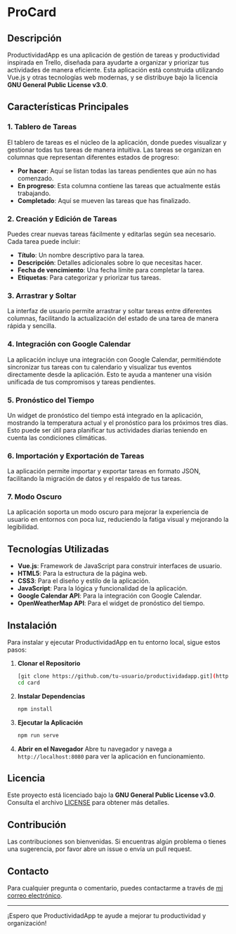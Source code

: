 # ProCard

## Descripción

ProductividadApp es una aplicación de gestión de tareas y productividad inspirada en Trello, diseñada para ayudarte a organizar y priorizar tus actividades de manera eficiente. Esta aplicación está construida utilizando Vue.js y otras tecnologías web modernas, y se distribuye bajo la licencia **GNU General Public License v3.0**.

## Características Principales

### 1. **Tablero de Tareas**
El tablero de tareas es el núcleo de la aplicación, donde puedes visualizar y gestionar todas tus tareas de manera intuitiva. Las tareas se organizan en columnas que representan diferentes estados de progreso:

- **Por hacer**: Aquí se listan todas las tareas pendientes que aún no has comenzado.
- **En progreso**: Esta columna contiene las tareas que actualmente estás trabajando.
- **Completado**: Aquí se mueven las tareas que has finalizado.

### 2. **Creación y Edición de Tareas**
Puedes crear nuevas tareas fácilmente y editarlas según sea necesario. Cada tarea puede incluir:
- **Título**: Un nombre descriptivo para la tarea.
- **Descripción**: Detalles adicionales sobre lo que necesitas hacer.
- **Fecha de vencimiento**: Una fecha límite para completar la tarea.
- **Etiquetas**: Para categorizar y priorizar tus tareas.

### 3. **Arrastrar y Soltar**
La interfaz de usuario permite arrastrar y soltar tareas entre diferentes columnas, facilitando la actualización del estado de una tarea de manera rápida y sencilla.

### 4. **Integración con Google Calendar**
La aplicación incluye una integración con Google Calendar, permitiéndote sincronizar tus tareas con tu calendario y visualizar tus eventos directamente desde la aplicación. Esto te ayuda a mantener una visión unificada de tus compromisos y tareas pendientes.

### 5. **Pronóstico del Tiempo**
Un widget de pronóstico del tiempo está integrado en la aplicación, mostrando la temperatura actual y el pronóstico para los próximos tres días. Esto puede ser útil para planificar tus actividades diarias teniendo en cuenta las condiciones climáticas.

### 6. **Importación y Exportación de Tareas**
La aplicación permite importar y exportar tareas en formato JSON, facilitando la migración de datos y el respaldo de tus tareas.

### 7. **Modo Oscuro**
La aplicación soporta un modo oscuro para mejorar la experiencia de usuario en entornos con poca luz, reduciendo la fatiga visual y mejorando la legibilidad.

## Tecnologías Utilizadas

- **Vue.js**: Framework de JavaScript para construir interfaces de usuario.
- **HTML5**: Para la estructura de la página web.
- **CSS3**: Para el diseño y estilo de la aplicación.
- **JavaScript**: Para la lógica y funcionalidad de la aplicación.
- **Google Calendar API**: Para la integración con Google Calendar.
- **OpenWeatherMap API**: Para el widget de pronóstico del tiempo.

## Instalación

Para instalar y ejecutar ProductividadApp en tu entorno local, sigue estos pasos:

1. **Clonar el Repositorio**
   ```bash
   [git clone https://github.com/tu-usuario/productividadapp.git](https://github.com/Diez111/card.git)
   cd card
   ```

2. **Instalar Dependencias**
   ```bash
   npm install
   ```

3. **Ejecutar la Aplicación**
   ```bash
   npm run serve
   ```

4. **Abrir en el Navegador**
   Abre tu navegador y navega a `http://localhost:8080` para ver la aplicación en funcionamiento.

## Licencia

Este proyecto está licenciado bajo la **GNU General Public License v3.0**. Consulta el archivo [LICENSE](LICENSE) para obtener más detalles.

## Contribución

Las contribuciones son bienvenidas. Si encuentras algún problema o tienes una sugerencia, por favor abre un issue o envía un pull request.

## Contacto

Para cualquier pregunta o comentario, puedes contactarme a través de [mi correo electrónico](lautaroagustindiez@gmail.com).

---

¡Espero que ProductividadApp te ayude a mejorar tu productividad y organización!
